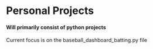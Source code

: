 # Personal Projects

#### Will primarily consist of python projects

Current focus is on the baseball_dashboard_batting.py file
